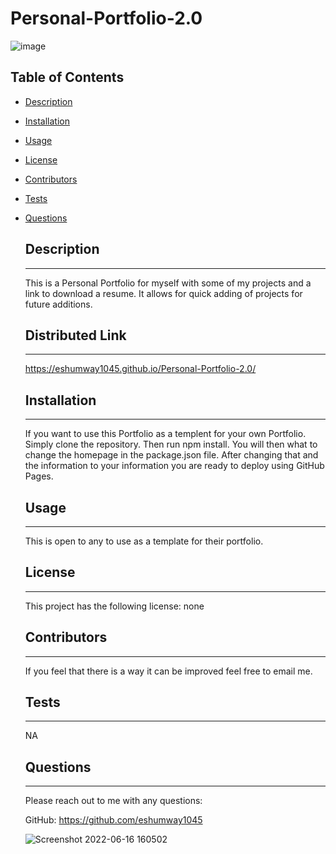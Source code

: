 
      
  # Personal-Portfolio-2.0

    
  ![image](https;//img.shields.io/badge/license-none-brightgreen)
  
  ## Table of Contents
    
* [Description](#Description)
    
* [Installation](#Installation)
    
* [Usage](#Usage)
    
* [License](#License)
    
* [Contributors](#Contributors)
    
* [Tests](#Tests)
    
* [Questions](#Questions)


    ## Description
    -------------------------------------------------------
    This is a Personal Portfolio for myself with some of my projects and a link to download a resume.  It allows for quick adding of projects for future additions.  


    ## Distributed Link
    -------------------------------------------------------
    https://eshumway1045.github.io/Personal-Portfolio-2.0/


    ## Installation
    -------------------------------------------------------
    If you want to use this Portfolio as a templent for your own Portfolio.  Simply clone the repository. Then run npm install.  You will then what to change the homepage in the package.json file.  After changing that and the information to your information you are ready to deploy using GitHub Pages.

    ## Usage
    -------------------------------------------------------
    This is open to any to use as a template for their portfolio.

    ## License
    -------------------------------------------------------
    This project has the following license: none

    ## Contributors
    -------------------------------------------------------
    If you feel that there is a way it can be improved feel free to email me.

    ## Tests
    -------------------------------------------------------
    NA

    ## Questions
    -------------------------------------------------------
    Please reach out to me with any questions:

    GitHub: https://github.com/eshumway1045
    
    ![Screenshot 2022-06-16 160502](https://user-images.githubusercontent.com/54603559/174184258-198cd251-5566-427d-a1b7-8b848b0825f5.png)

